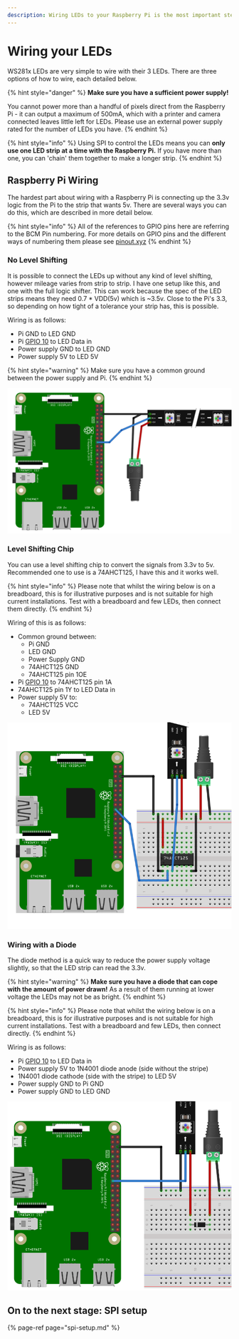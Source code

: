 ```yaml
---
description: Wiring LEDs to your Raspberry Pi is the most important step!
---
```


# Wiring your LEDs

WS281x LEDs are very simple to wire with their 3 LEDs. There are three options of how to wire, each detailed below.

{% hint style="danger" %}
**Make sure you have a sufficient power supply!**

You cannot power more than a handful of pixels direct from the Raspberry Pi - it can output a maximum of 500mA, which with a printer and camera connected leaves little left for LEDs. Please use an external power supply rated for the number of LEDs you have.
{% endhint %}

{% hint style="info" %}
Using SPI to control the LEDs means you can **only use one LED strip at a time with the Raspberry Pi.** If you have more than one, you can 'chain' them together to make a longer strip.
{% endhint %}

## Raspberry Pi Wiring

The hardest part about wiring with a Raspberry Pi is connecting up the 3.3v logic from the Pi to the strip that wants 5v. There are several ways you can do this, which are described in more detail below.

{% hint style="info" %}
All of the references to GPIO pins here are referring to the BCM Pin numbering. For more details on GPIO pins and the different ways of numbering them please see [pinout.xyz](https://pinout.xyz)
{% endhint %}

### No Level Shifting

It is possible to connect the LEDs up without any kind of level shifting, however mileage varies from strip to strip. I have one setup like this, and one with the full logic shifter. This can work because the spec of the LED strips means they need 0.7 \* VDD\(5v\) which is ~3.5v. Close to the Pi's 3.3, so depending on how tight of a tolerance your strip has, this is possible.

Wiring is as follows:

* Pi GND to LED GND
* Pi [GPIO 10](https://pinout.xyz/pinout/pin19_gpio10) to LED Data in
* Power supply GND to LED GND
* Power supply 5V to LED 5V

{% hint style="warning" %}
Make sure you have a common ground between the power supply and Pi.
{% endhint %}

![Wiring with no shifter](../../.gitbook/assets/wiring_no_shift%20%283%29%20%281%29.png)

### Level Shifting Chip

You can use a level shifting chip to convert the signals from 3.3v to 5v. Recommended one to use is a 74AHCT125, I have this and it works well.

{% hint style="info" %}
Please note that whilst the wiring below is on a breadboard, this is for illustrative purposes and is not suitable for high current installations. Test with a breadboard and few LEDs, then connect them directly.
{% endhint %}

Wiring of this is as follows:

* Common ground between:
  * Pi GND
  * LED GND
  * Power Supply GND
  * 74AHCT125 GND
  * 74AHCT125 pin 1OE
* Pi [GPIO 10](https://pinout.xyz/pinout/pin19_gpio10) to 74AHCT125 pin 1A
* 74AHCT125 pin 1Y to LED Data in
* Power supply 5V to:
  * 74AHCT125 VCC
  * LED 5V

![Wiring with a level shifter](../../.gitbook/assets/wiring_level_shifter.png)

### Wiring with a Diode

The diode method is a quick way to reduce the power supply voltage slightly, so that the LED strip can read the 3.3v.

{% hint style="warning" %}
**Make sure you have a diode that can cope with the amount of power drawn!** As a result of them running at lower voltage the LEDs may not be as bright.
{% endhint %}

{% hint style="info" %}
Please note that whilst the wiring below is on a breadboard, this is for illustrative purposes and is not suitable for high current installations. Test with a breadboard and few LEDs, then connect directly.
{% endhint %}

Wiring is as follows:

* Pi [GPIO 10](https://pinout.xyz/pinout/pin19_gpio10) to LED Data in
* Power supply 5V to 1N4001 diode anode \(side without the stripe\)
* 1N4001 diode cathode \(side with the stripe\) to LED 5V
* Power supply GND to Pi GND
* Power supply GND to LED GND

![Wiring using a diode](../../.gitbook/assets/wiring_diode.png)

## On to the next stage: SPI setup

{% page-ref page="spi-setup.md" %}

